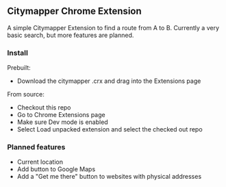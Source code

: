 ## Citymapper Chrome Extension

A simple Citymapper Extension to find a route from A to B. Currently a very 
basic search, but more features are planned.

### Install

Prebuilt: 

 - Download the citymapper .crx and drag into the Extensions page

From source:

 - Checkout this repo
 - Go to Chrome Extensions page
 - Make sure Dev mode is enabled
 - Select Load unpacked extension and select the checked out repo

 ### Planned features

 - Current location
 - Add button to Google Maps
 - Add a "Get me there" button to websites with physical addresses 